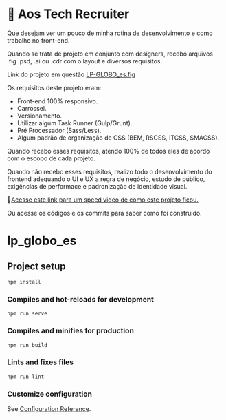 
# 🧐 Aos Tech Recruiter

Que desejam ver um pouco de minha rotina de desenvolvimento e como trabalho no front-end.

Quando se trata de projeto em conjunto com designers, recebo arquivos .fig .psd, .ai ou .cdr com o layout e diversos requisitos.

Link do projeto em questão [LP-GLOBO_es.fig](https://www.figma.com/file/KNNb8aa7fRrfrcIr6NshTu/LandingPage?node-id=0%3A1)

Os requisitos deste projeto eram:

- Front-end 100% responsivo.
- Carrossel.
- Versionamento.
- Utilizar algum Task Runner (Gulp/Grunt).
- Pré Processador (Sass/Less).
- Algum padrão de organização de CSS (BEM, RSCSS, ITCSS, SMACSS).

Quando recebo esses requisitos, atendo 100% de todos eles de acordo com o escopo de cada projeto.

Quando não recebo esses requisitos, realizo todo o desenvolvimento do frontend adequando o UI e UX a regra de negócio, estudo de público, exigências de performace e padronização de identidade visual.

🔗[Acesse este link para um speed video de como este projeto ficou.](https://drive.google.com/file/d/1QUfQqVbe7DxNVng_xk0VcuPKr9Nb_9ZV/view?usp=sharing)

Ou acesse os códigos e os commits para saber como foi construído.

# lp_globo_es

## Project setup
```
npm install
```

### Compiles and hot-reloads for development
```
npm run serve
```

### Compiles and minifies for production
```
npm run build
```

### Lints and fixes files
```
npm run lint
```

### Customize configuration
See [Configuration Reference](https://cli.vuejs.org/config/).
